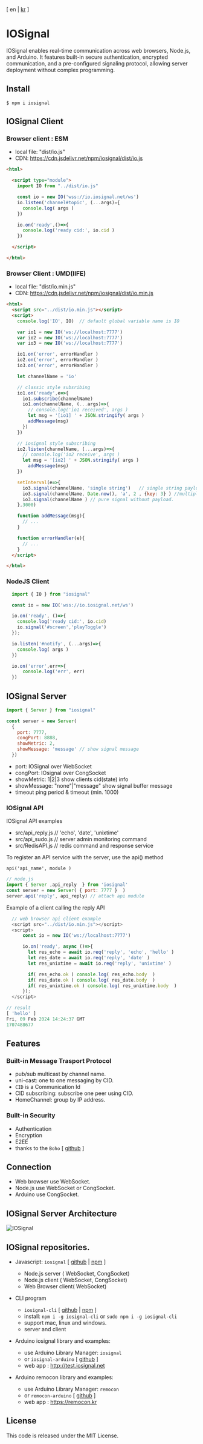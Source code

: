 [ en | [kr](docs/README.kr.md) ]

# IOSignal

IOSignal enables real-time communication across web browsers, Node.js, and Arduino. It features built-in secure authentication, encrypted communication, and a pre-configured signaling protocol, allowing server deployment without complex programming.

## Install

```shell
$ npm i iosignal
```



## IOSignal Client

### Browser client : ESM

- local file: "dist/io.js"
- CDN: https://cdn.jsdelivr.net/npm/iosignal/dist/io.js

```html
<html>

  <script type="module">
    import IO from "../dist/io.js"

    const io = new IO('wss://io.iosignal.net/ws')
    io.listen('channel#topic', (...args)={
      console.log( args )
    })

    io.on('ready',()=>{
      console.log('ready cid:', io.cid )
    })

  </script>

</html>
```


### Browser Client : UMD(IIFE)
- local file: "dist/io.min.js"
- CDN: https://cdn.jsdelivr.net/npm/iosignal/dist/io.min.js

```html
<html>
  <script src="../dist/io.min.js"></script>
  <script>
    console.log('IO', IO)  // default global variable name is IO

    var io1 = new IO('ws://localhost:7777')
    var io2 = new IO('ws://localhost:7777')
    var io3 = new IO('ws://localhost:7777')

    io1.on('error', errorHandler )
    io2.on('error', errorHandler )
    io3.on('error', errorHandler )

    let channelName = 'io'

    // classic style subsribing
    io1.on('ready',e=>{
      io1.subscribe(channelName)
      io1.on(channelName, (...args)=>{
        // console.log('io1 received', args )
        let msg = '[io1] ' + JSON.stringify( args )
        addMessage(msg)
      })
    })

    // iosignal style subscribing
    io2.listen(channelName, (...args)=>{
      // console.log('io2 receive', args )
      let msg = '[io2] ' + JSON.stringify( args )
        addMessage(msg)
    })

    setInterval(e=>{
      io3.signal(channelName, 'single string')   // single string payload
      io3.signal(channelName, Date.now(), 'a', 2 , {key: 3} ) //multiple payload 
      io3.signal(channelName ) // pure signal without payload.
    },3000)

    function addMessage(msg){
      // ...
    }

    function errorHandler(e){
      // ...
    }
  </script>

</html>
```




### NodeJS Client
```js
  import { IO } from "iosignal"

  const io = new IO('wss://io.iosignal.net/ws')

  io.on('ready', ()=>{
    console.log('ready cid:', io.cid)
    io.signal('#screen','playToggle')
  });

  io.listen('#notify', (...args)=>{
    console.log( args )
  })

  io.on('error',err=>{
      console.log('err', err)
  })

```




## IOSignal Server


```js
import { Server } from "iosignal"

const server = new Server(
  {
    port: 7777,     
    congPort: 8888, 
    showMetric: 2,  
    showMessage: 'message' // show signal message
  })

```

- port: <Number> IOSignal over WebSocket
- congPort: <Number> IOsignal over CongSocket
- showMetric: 1|2|3 show clients cid(state) info
- showMessage: "none"|"message" show signal buffer message
- timeout <milliseconds> ping period & timeout (min. 1000)

### IOSignal API

IOSignal API examples
- src/api_reply.js  // 'echo', 'date', 'unixtime'
- src/api_sudo.js   // server admin monitoring command
- src/RedisAPI.js   // redis command and response service


To register an API service with the server, use the api() method

`api('api_name', module )`

```js
// node.js
import { Server ,api_reply  } from 'iosignal'
const server = new Server( { port: 7777 }  )
server.api('reply', api_reply) // attach api module
```

Example of a client calling the reply API

```js
  // web browser api client example
  <script src="../dist/io.min.js"></script>
  <script>
      const io = new IO('ws://localhost:7777')

      io.on('ready', async ()=>{
        let res_echo = await io.req('reply', 'echo', 'hello' )
        let res_date = await io.req('reply', 'date' )
        let res_unixtime = await io.req('reply', 'unixtime' )

        if( res_echo.ok ) console.log( res_echo.body  )
        if( res_date.ok ) console.log( res_date.body  )
        if( res_unixtime.ok ) console.log( res_unixtime.body  )
      });
  </script>

// result
[ 'hello' ]
Fri, 09 Feb 2024 14:24:37 GMT
1707488677

```


## Features

### Built-in Message Trasport Protocol
- pub/sub multicast by channel name.
- uni-cast: one to one messaging by CID.
- `CID` is a Communication Id
- CID subscribing: subscribe one peer using CID.
- HomeChannel: group by IP address.

### Built-in Security
- Authentication
- Encryption
- E2EE
- thanks to the `Boho` [ [github](https://github.com/remocons/boho) ]

## Connection
 - Web browser use WebSocket.
 - Node.js use WebSocket or CongSocket.
 - Arduino use CongSocket.

## IOSignal Server Architecture
![IOSignal](./docs/iosignal_architecture.png)

## IOSignal repositories.

- Javascript: `iosignal` [ [github](https://github.com/remocons/iosignal) | [npm](https://www.npmjs.com/package/iosignal) ]
    - Node.js server ( WebSocket, CongSocket)
    - Node.js client ( WebSocket, CongSocket)
    - Web Browser client( WebSocket)

- CLI program
    - `iosignal-cli` [ [github](https://github.com/remocons/iosignal-cli) | [npm](https://www.npmjs.com/package/iosignal-cli) ]
    - install: `npm i -g iosignal-cli` or `sudo npm i -g iosignal-cli`
    - support mac, linux and windows.
    - server and client

- Arduino iosignal library and examples:
    - use Arduino Library Manager: `iosignal`
    - or `iosignal-arduino` [ [github](https://github.com/remocons/iosignal-arduino) ]
    - web app : http://test.iosignal.net

- Arduino remocon library and examples:
    - use Arduino Library Manager: `remocon`
    - or `remocon-arduino` [ [github](https://github.com/remocons/remocon-arduino) ]
    - web app : https://remocon.kr
    
## License

This code is released under the MIT License.